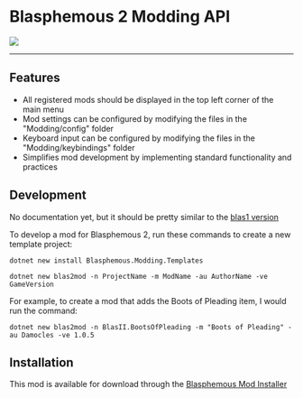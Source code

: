 # Blasphemous 2 Modding API

<img src="https://img.shields.io/github/downloads/BrandenEK/BlasII.ModdingAPI/total?color=872124&style=for-the-badge">

---

## Features

- All registered mods should be displayed in the top left corner of the main menu
- Mod settings can be configured by modifying the files in the "Modding/config" folder
- Keyboard input can be configured by modifying the files in the "Modding/keybindings" folder
- Simplifies mod development by implementing standard functionality and practices

## Development

No documentation yet, but it should be pretty similar to the [blas1 version](https://github.com/BrandenEK/Blasphemous.ModdingAPI/blob/main/documentation/main.md)

To develop a mod for Blasphemous 2, run these commands to create a new template project:

```dotnet new install Blasphemous.Modding.Templates```

```dotnet new blas2mod -n ProjectName -m ModName -au AuthorName -ve GameVersion```

For example, to create a mod that adds the Boots of Pleading item, I would run the command:

```dotnet new blas2mod -n BlasII.BootsOfPleading -m "Boots of Pleading" -au Damocles -ve 1.0.5```

## Installation
This mod is available for download through the [Blasphemous Mod Installer](https://github.com/BrandenEK/Blasphemous.Modding.Installer)
